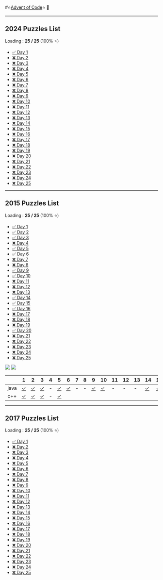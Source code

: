 #⭐[Advent of Code](https://adventofcode.com)⭐
🎄

---


## 2024 Puzzles List

Loading : **25 / 25** (100% ⭐️)

*  [✅ Day 1](https://github.com/madalina-lavinia-chelu/advent_of_code/blob/main/2024/Day1/src/main/java/Day1Solution.java)
*  [❌ Day 2]()
*  [❌ Day 3]()
*  [❌ Day 4]()
*  [❌ Day 5]()
*  [❌ Day 6]()
*  [❌ Day 7]()
*  [❌ Day 8]()
*  [❌ Day 9]()
*  [❌ Day 10]()
*  [❌ Day 11]()
*  [❌ Day 12]()
*  [❌ Day 13]()
*  [❌ Day 14]()
*  [❌ Day 15]()
*  [❌ Day 16]()
*  [❌ Day 17]()
*  [❌ Day 18]()
*  [❌ Day 19]()
*  [❌ Day 20]()
*  [❌ Day 21]()
*  [❌ Day 22]()
*  [❌ Day 23]()
*  [❌ Day 24]()
*  [❌ Day 25]()






----
## 2015 Puzzles List

Loading : **25 / 25** (100% ⭐️)

* [✅ Day 1](https://github.com/madalina-lavinia-chelu/advent_of_code/tree/main/2015/Day1_2015/src/main/java)
* [✅ Day 2](https://github.com/madalina-lavinia-chelu/advent_of_code/tree/main/2015/Day2_2015/src/main/java)
* [✅ Day 3](https://github.com/madalina-lavinia-chelu/advent_of_code/tree/main/2015/Day3_2015/src/main/java)
* [❌ Day 4]()
* [✅ Day 5](https://github.com/madalina-lavinia-chelu/advent_of_code/tree/main/2015/Day5_2015/src/main/java)
* [✅ Day 6](https://github.com/madalina-lavinia-chelu/advent_of_code/tree/main/2015/Day6_2015/src/main/java) 
* [❌ Day 7]()
* [❌ Day 8]()
* [✅ Day 9](https://github.com/madalina-lavinia-chelu/advent_of_code/tree/main/2015/Day9_2015/src/main/java)
* [✅ Day 10](https://github.com/madalina-lavinia-chelu/advent_of_code/tree/main/2015/Day10_2015/src/main/java)
* [❌ Day 11]()
* [❌ Day 12]()
* [❌ Day 13]()
* [✅ Day 14](https://github.com/madalina-lavinia-chelu/advent_of_code/tree/main/2015/Day14_2015/src/main/java)
* [✅ Day 15](https://github.com/madalina-lavinia-chelu/advent_of_code/tree/main/2015/Day15_2015/src/main/java)
* [✅ Day 16](https://github.com/madalina-lavinia-chelu/advent_of_code/tree/main/2015/Day16_2015/src/main/java)
* [❌ Day 17]()
* [❌ Day 18]()
* [❌ Day 19]()
* [✅ Day 20](https://github.com/madalina-lavinia-chelu/advent_of_code/tree/main/2015/Day20_2015/src/main/java)
* [❌ Day 21]()
* [❌ Day 22]()
* [❌ Day 23]()
* [❌ Day 24]()
* [❌ Day 25]()


![](https://img.shields.io/badge/2015%20stars%20⭐-50-yellow)
![](https://img.shields.io/badge/2015%20days%20completed-25-red)

<!-- @BEGIN:ImplementationsTable:2023@ -->
| | 1                                                                                                            | 2                                                                                                    | 3                                                                                                         | 4   | 5                                                                                                     | 6 | 7   | 8   | 9 | 10 | 11  | 12  | 13  | 14 | 15 | 16 | 17  | 18  | 19  | 20 | 21  | 22  | 23  | 24  | 25  |
| ---|--------------------------------------------------------------------------------------------------------------|------------------------------------------------------------------------------------------------------|-----------------------------------------------------------------------------------------------------------|-----|-------------------------------------------------------------------------------------------------------| --- |-----|-----| --- | --- |-----|-----|-----| --- | --- | --- |-----|-----|-----| --- |-----|-----|-----|-----|-----|
| java | [✓](https://github.com/madalina-lavinia-chelu/advent_of_code/tree/main/2015/Day1_2015/src/main/java)         | [✓](https://github.com/madalina-lavinia-chelu/advent_of_code/tree/main/2015/Day1_2015/src/main/java) | [✓](https://github.com/madalina-lavinia-chelu/advent_of_code/tree/main/2015/Day3_2015/src/main/java)      | -   | [✓](https://github.com/madalina-lavinia-chelu/advent_of_code/tree/main/2015/Day5_2015/src/main/java)  | [✓](https://github.com/madalina-lavinia-chelu/advent_of_code/tree/main/2015/Day6_2015/src/main/java)  | -   | -   | [✓](https://github.com/madalina-lavinia-chelu/advent_of_code/tree/main/2015/Day9_2015/src/main/java) | [✓](https://github.com/madalina-lavinia-chelu/advent_of_code/tree/main/2015/Day10_2015/src/main/java) | -   | -   | -   | [✓](https://github.com/madalina-lavinia-chelu/advent_of_code/tree/main/2015/Day14_2015/src/main/java) | [✓](https://github.com/madalina-lavinia-chelu/advent_of_code/tree/main/2015/Day15_2015/src/main/java) | [✓](https://github.com/madalina-lavinia-chelu/advent_of_code/tree/main/2015/Day16_2015/src/main/java) | -   | -   | -   | [✓](https://github.com/madalina-lavinia-chelu/advent_of_code/tree/main/2015/Day20_2015/src/main/java) | -   | -   | -   | -   | -   |
| c++ | [✓](https://github.com/madalina-lavinia-chelu/advent_of_code/blob/main/C%2B%2B/advent_of_code_2015/Day1.cpp) | [✓](https://github.com/madalina-lavinia-chelu/advent_of_code/tree/main/C%2B%2B/advent_of_code_2015/Day2)                                                                                                | [✓](https://github.com/madalina-lavinia-chelu/advent_of_code/blob/main/C%2B%2B/advent_of_code_2015/Day3.cpp) | -   | [✓](https://github.com/madalina-lavinia-chelu/advent_of_code/tree/main/C%2B%2B/advent_of_code_2015/Day5) |  |     |     |  |  |     |     |     |  |  |  |     |     |     |  |     |     |     |     |     |

<!-- @END:ImplementationsTable:2023@ -->



---


## 2017 Puzzles List

Loading : **25 / 25** (100% ⭐️)

*  [✅ Day 1](https://github.com/madalina-lavinia-chelu/advent_of_code/blob/main/2017/Day1_2017/src/main/java/Day1.java)
*  [❌ Day 2]()
*  [❌ Day 3]()
*  [❌ Day 4]()
*  [❌ Day 5]()
*  [❌ Day 6]()
*  [❌ Day 7]()
*  [❌ Day 8]()
*  [❌ Day 9]()
*  [❌ Day 10]()
*  [❌ Day 11]()
*  [❌ Day 12]()
*  [❌ Day 13]()
*  [❌ Day 14]()
*  [❌ Day 15]()
*  [❌ Day 16]()
*  [❌ Day 17]()
*  [❌ Day 18]()
*  [❌ Day 19]()
*  [❌ Day 20]()
*  [❌ Day 21]()
*  [❌ Day 22]()
*  [❌ Day 23]()
*  [❌ Day 24]()
*  [❌ Day 25]()